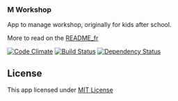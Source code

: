 ### M Workshop

App to manage workshop, originally for kids after school.

More to read on the [README_fr](README_fr.md)

[![Code Climate](https://codeclimate.com/github/demental/Mworkshop/badges/gpa.svg)](https://codeclimate.com/github/demental/Mworkshop)
[![Build Status](https://travis-ci.org/demental/Mworkshop.svg)](https://travis-ci.org/demental/Mworkshop)
[![Dependency Status](https://gemnasium.com/demental/Mworkshop.svg)](https://gemnasium.com/demental/Mworkshop)


## License

This app licensed under [MIT License](http://opensource.org/licenses/MIT)
